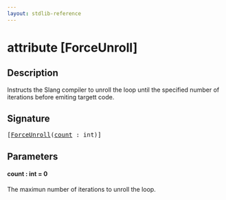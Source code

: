 ```yaml
---
layout: stdlib-reference
---
```


# attribute [ForceUnroll]

## Description

Instructs the Slang compiler to unroll the loop until the specified number of iterations before
emiting targett code.

## Signature

<pre>
[<a href=".">ForceUnroll</a>(<a href=".#decl-count" class="code_param">count</a> : <span class="code_keyword">int</span>)]
</pre>

## Parameters

####  <a id="decl-count"></a>count  : int = 0
The maximun number of iterations to unroll the loop.


